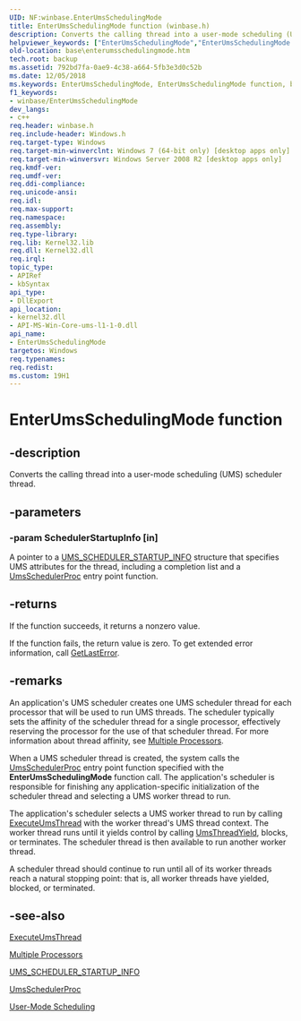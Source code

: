 ```yaml
---
UID: NF:winbase.EnterUmsSchedulingMode
title: EnterUmsSchedulingMode function (winbase.h)
description: Converts the calling thread into a user-mode scheduling (UMS) scheduler thread.
helpviewer_keywords: ["EnterUmsSchedulingMode","EnterUmsSchedulingMode function","base.enterumsschedulingmode","winbase/EnterUmsSchedulingMode"]
old-location: base\enterumsschedulingmode.htm
tech.root: backup
ms.assetid: 792bd7fa-0ae9-4c38-a664-5fb3e3d0c52b
ms.date: 12/05/2018
ms.keywords: EnterUmsSchedulingMode, EnterUmsSchedulingMode function, base.enterumsschedulingmode, winbase/EnterUmsSchedulingMode
f1_keywords:
- winbase/EnterUmsSchedulingMode
dev_langs:
- c++
req.header: winbase.h
req.include-header: Windows.h
req.target-type: Windows
req.target-min-winverclnt: Windows 7 (64-bit only) [desktop apps only]
req.target-min-winversvr: Windows Server 2008 R2 [desktop apps only]
req.kmdf-ver: 
req.umdf-ver: 
req.ddi-compliance: 
req.unicode-ansi: 
req.idl: 
req.max-support: 
req.namespace: 
req.assembly: 
req.type-library: 
req.lib: Kernel32.lib
req.dll: Kernel32.dll
req.irql: 
topic_type:
- APIRef
- kbSyntax
api_type:
- DllExport
api_location:
- kernel32.dll
- API-MS-Win-Core-ums-l1-1-0.dll
api_name:
- EnterUmsSchedulingMode
targetos: Windows
req.typenames: 
req.redist: 
ms.custom: 19H1
---
```


# EnterUmsSchedulingMode function


## -description


Converts the calling thread into a user-mode scheduling (UMS) scheduler thread.


## -parameters




### -param SchedulerStartupInfo [in]

A pointer to a <a href="https://docs.microsoft.com/windows/desktop/api/winbase/ns-winbase-ums_scheduler_startup_info">UMS_SCHEDULER_STARTUP_INFO</a> structure that specifies UMS attributes for the thread, including a completion list and a <a href="https://docs.microsoft.com/windows/desktop/api/winnt/nc-winnt-rtl_ums_scheduler_entry_point">UmsSchedulerProc</a>     entry point function.


## -returns



If the function succeeds, it returns a nonzero value.

If the function fails, the return value is zero. To get extended error information, call <a href="https://docs.microsoft.com/windows/desktop/api/errhandlingapi/nf-errhandlingapi-getlasterror">GetLastError</a>. 




## -remarks



An application's UMS scheduler creates one UMS scheduler thread for each processor that will be used to run UMS threads. The scheduler typically sets the affinity of the scheduler thread for a single processor, effectively reserving the processor for the use of that scheduler thread. For more information about thread affinity, see <a href="https://docs.microsoft.com/windows/desktop/ProcThread/multiple-processors">Multiple Processors</a>.

When a UMS scheduler thread is created, the system calls the <a href="https://docs.microsoft.com/windows/desktop/api/winnt/nc-winnt-rtl_ums_scheduler_entry_point">UmsSchedulerProc</a> entry point function specified with the <b>EnterUmsSchedulingMode</b> function call.  The application's scheduler is responsible for finishing any application-specific initialization of the scheduler thread and selecting a UMS worker thread to run.

The application's scheduler selects a UMS worker thread to run by calling <a href="https://docs.microsoft.com/windows/desktop/api/winbase/nf-winbase-executeumsthread">ExecuteUmsThread</a> with the worker thread's UMS thread context. The worker thread runs until it yields control by calling <a href="https://docs.microsoft.com/windows/desktop/api/winbase/nf-winbase-umsthreadyield">UmsThreadYield</a>, blocks, or terminates. The scheduler thread is then available to run another worker thread.

A scheduler thread should continue to run until all of its worker threads reach a natural stopping point: that is, all worker threads have yielded, blocked, or  terminated. 




## -see-also




<a href="https://docs.microsoft.com/windows/desktop/api/winbase/nf-winbase-executeumsthread">ExecuteUmsThread</a>



<a href="https://docs.microsoft.com/windows/desktop/ProcThread/multiple-processors">Multiple Processors</a>



<a href="https://docs.microsoft.com/windows/desktop/api/winbase/ns-winbase-ums_scheduler_startup_info">UMS_SCHEDULER_STARTUP_INFO</a>



<a href="https://docs.microsoft.com/windows/desktop/api/winnt/nc-winnt-rtl_ums_scheduler_entry_point">UmsSchedulerProc</a>



<a href="https://docs.microsoft.com/windows/desktop/ProcThread/user-mode-scheduling">User-Mode Scheduling</a>
 

 

